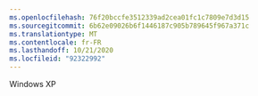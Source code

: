 ```yaml
---
ms.openlocfilehash: 76f20bccfe3512339ad2cea01fc1c7809e7d3d15
ms.sourcegitcommit: 6b62e09026b6f1446187c905b789645f967a371c
ms.translationtype: MT
ms.contentlocale: fr-FR
ms.lasthandoff: 10/21/2020
ms.locfileid: "92322992"
---
```

Windows XP